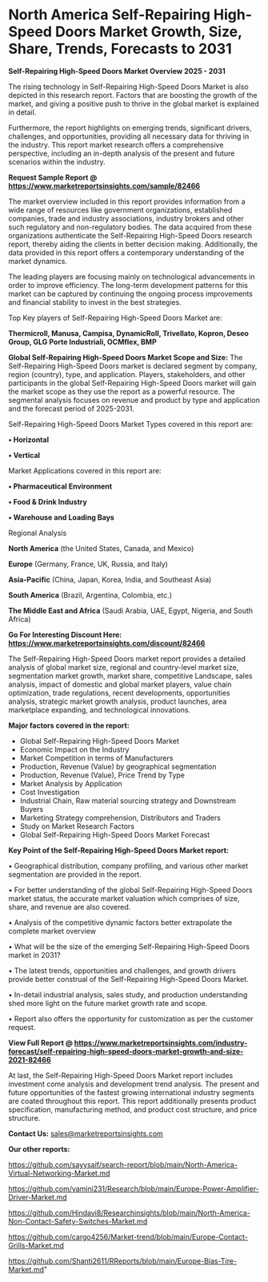 # North America Self-Repairing High-Speed Doors Market Growth, Size, Share, Trends, Forecasts to 2031

<Strong> Self-Repairing High-Speed Doors Market Overview 2025 - 2031</strong>

The rising technology in Self-Repairing High-Speed Doors Market is also depicted in this research report. Factors that are boosting the growth of the market, and giving a positive push to thrive in the global market is explained in detail.

Furthermore, the report highlights on emerging trends, significant drivers, challenges, and opportunities, providing all necessary data for thriving in the industry. This report market research offers a comprehensive perspective, including an in-depth analysis of the present and future scenarios within the industry.

<strong>Request Sample Report @ <a href=https://www.marketreportsinsights.com/sample/82466>https://www.marketreportsinsights.com/sample/82466</a></strong>

The market overview included in this report provides information from a wide range of resources like government organizations, established companies, trade and industry associations, industry brokers and other such regulatory and non-regulatory bodies. The data acquired from these organizations authenticate the Self-Repairing High-Speed Doors research report, thereby aiding the clients in better decision making. Additionally, the data provided in this report offers a contemporary understanding of the market dynamics.

The leading players are focusing mainly on technological advancements in order to improve efficiency. The long-term development patterns for this market can be captured by continuing the ongoing process improvements and financial stability to invest in the best strategies.

Top Key players of Self-Repairing High-Speed Doors Market are:

<strong>Thermicroll, Manusa, Campisa, DynamicRoll, Trivellato, Kopron, Deseo Group, GLG Porte Industriali, OCMflex, BMP</strong>

<strong><b>Global Self-Repairing High-Speed Doors Market Scope and Size:</b></strong>
The Self-Repairing High-Speed Doors market is declared segment by company, region (country), type, and application. Players, stakeholders, and other participants in the global Self-Repairing High-Speed Doors market will gain the market scope as they use the report as a powerful resource. The segmental analysis focuses on revenue and product by type and application and the forecast period of 2025-2031.

Self-Repairing High-Speed Doors Market Types covered in this report are:

<strong>• Horizontal

• Vertical</strong>

Market Applications covered in this report are:

<strong>• Pharmaceutical Environment

• Food & Drink Industry

• Warehouse and Loading Bays</strong> 

Regional Analysis

<strong>North America</strong> (the United States, Canada, and Mexico)

<strong>Europe</strong> (Germany, France, UK, Russia, and Italy)

<strong>Asia-Pacific</strong> (China, Japan, Korea, India, and Southeast Asia)

<strong>South America</strong> (Brazil, Argentina, Colombia, etc.)

<strong>The Middle East and Africa</strong> (Saudi Arabia, UAE, Egypt, Nigeria, and South Africa)

<strong>Go For Interesting Discount Here: <a href=https://www.marketreportsinsights.com/discount/82466>https://www.marketreportsinsights.com/discount/82466</a></strong>

The Self-Repairing High-Speed Doors market report provides a detailed analysis of global market size, regional and country-level market size, segmentation market growth, market share, competitive Landscape, sales analysis, impact of domestic and global market players, value chain optimization, trade regulations, recent developments, opportunities analysis, strategic market growth analysis, product launches, area marketplace expanding, and technological innovations.

<strong><b>Major factors covered in the report:</b></strong>
<ul>
  <li>Global Self-Repairing High-Speed Doors Market </li>
  <li>Economic Impact on the Industry</li>
  <li>Market Competition in terms of Manufacturers</li>
  <li>Production, Revenue (Value) by geographical segmentation</li>
  <li>Production, Revenue (Value), Price Trend by Type</li>
  <li>Market Analysis by Application</li>
  <li>Cost Investigation</li>
  <li>Industrial Chain, Raw material sourcing strategy and Downstream Buyers</li>
  <li>Marketing Strategy comprehension, Distributors and Traders</li>
  <li>Study on Market Research Factors</li>
  <li>Global Self-Repairing High-Speed Doors Market Forecast</li>
</ul>

<strong><b>Key Point of the Self-Repairing High-Speed Doors Market report:</b></strong>

• Geographical distribution, company profiling, and various other market segmentation are provided in the report.

• For better understanding of the global Self-Repairing High-Speed Doors market status, the accurate market valuation which comprises of size, share, and revenue are also covered.

• Analysis of the competitive dynamic factors better extrapolate the complete market overview

• What will be the size of the emerging Self-Repairing High-Speed Doors market in 2031?

• The latest trends, opportunities and challenges, and growth drivers provide better construal of the Self-Repairing High-Speed Doors Market.

• In-detail industrial analysis, sales study, and production understanding shed more light on the future market growth rate and scope.

• Report also offers the opportunity for customization as per the customer request.

<strong><b>View Full Report @ <a href=https://www.marketreportsinsights.com/industry-forecast/self-repairing-high-speed-doors-market-growth-and-size-2021-82466>https://www.marketreportsinsights.com/industry-forecast/self-repairing-high-speed-doors-market-growth-and-size-2021-82466</a></b></strong>


At last, the Self-Repairing High-Speed Doors Market report includes investment come analysis and development trend analysis. The present and future opportunities of the fastest growing international industry segments are coated throughout this report. This report additionally presents product specification, manufacturing method, and product cost structure, and price structure.

<strong>Contact Us:</strong>
sales@marketreportsinsights.com

<strong>Our other reports:</strong>

<a href=https://github.com/sayysaif/search-report/blob/main/North-America-Virtual-Networking-Market.md>https://github.com/sayysaif/search-report/blob/main/North-America-Virtual-Networking-Market.md</a>

<a href=https://github.com/yamini231/Research/blob/main/Europe-Power-Amplifier-Driver-Market.md>https://github.com/yamini231/Research/blob/main/Europe-Power-Amplifier-Driver-Market.md</a>

<a href=https://github.com/Hindavi8/Researchinsights/blob/main/North-America-Non-Contact-Safety-Switches-Market.md>https://github.com/Hindavi8/Researchinsights/blob/main/North-America-Non-Contact-Safety-Switches-Market.md</a>

<a href=https://github.com/cargo4256/Market-trend/blob/main/Europe-Contact-Grills-Market.md>https://github.com/cargo4256/Market-trend/blob/main/Europe-Contact-Grills-Market.md</a>

<a href=https://github.com/Shanti2611/RReports/blob/main/Europe-Bias-Tire-Market.md>https://github.com/Shanti2611/RReports/blob/main/Europe-Bias-Tire-Market.md</a>"
